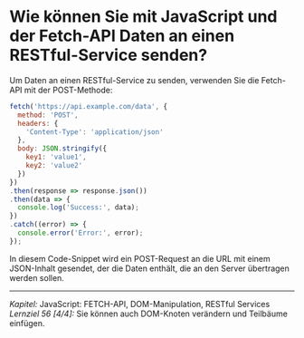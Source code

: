 # Wie können Sie mit JavaScript und der Fetch-API Daten an einen RESTful-Service senden?

Um Daten an einen RESTful-Service zu senden, verwenden Sie die Fetch-API mit der POST-Methode:
```javascript
fetch('https://api.example.com/data', {
  method: 'POST',
  headers: {
    'Content-Type': 'application/json'
  },
  body: JSON.stringify({
    key1: 'value1',
    key2: 'value2'
  })
})
.then(response => response.json())
.then(data => {
  console.log('Success:', data);
})
.catch((error) => {
  console.error('Error:', error);
});
```
In diesem Code-Snippet wird ein POST-Request an die URL mit einem JSON-Inhalt gesendet, der die Daten enthält, die an den Server übertragen werden sollen.

---

_Kapitel:_ JavaScript: FETCH-API, DOM-Manipulation, RESTful Services
_Lernziel 56 \[4/4\]:_ Sie können auch DOM-Knoten verändern und Teilbäume einfügen.
